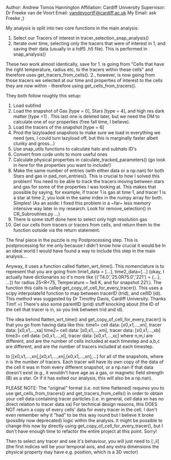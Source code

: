Author: Andrew Tomos Hannington
Affiliation: Cardiff University
Supervisor: Dr Freeke van de Voort
		Email: vandevoortF@cardiff.ac.uk
My Email: ask Freeke ;)


My analysis is split into two core functions in the main analysis:
1. Select our Tracers of interest in tracer_selection_snap_analysis()
2. Iterate over time, selecting only the tracers that were of interest in 1,
   and saving their data (usually in a hdf5 .h5 file). This is performed in
   snap_analysis()

These two work almost identically, save for 1. is going from "Cells that have
the right temperature, radius etc, to the tracers within these cells" and
therefore uses get_tracers_from_cells(). 2., however, is now going from those
tracers we selected at our time and properties of interest to the cells they
are now within - therefore using get_cells_from_tracers().

They both follow roughly this setup:
1. Load subfind
2. Load the snapshot of Gas [type = 0], Stars [type = 4], and high res dark
matter [type =1] . This last one is deleted later, but we need the DM to
calculate one of our properties (free fall time, I believe).
3. Load the tracers of the snapshot [type = 6]
4. Prod the lazyloaded snapshots to make sure we load in everything we need
(yes, I could turn lazyload off, but this is marginally faster albeit clunky
and gross...)
5. Use snap_utils functions to calculate halo and subhalo ID's
6. Convert from code units to more useful ones
7. Calculate physical properties in calculate_tracked_parameters() (go look in
here for the properties you want to include!)
8. Make the same number of entries (with either data or a np.nan) for both Stars
and gas in pad_non_entries(). This is crucial to how I solved this problem! You
need to be able to track the tracers moving between stars and gas for some of
the properties I was looking at. This makes that possible by saying, for
example, if tracer 1 is gas at time 1, and tracer 1 is a star at time 2,
you look in the same index in the numpy array for both. Simples!
(As an aside: I fixed this problem in a ~far~ less memory intensive way
later in my research. Look for remove_selection() in CR_Subroutines.py ...)
9. There is some stuff done here to select only high resolution gas
10. Get our cells from tracers or tracers from cells, and return them to the
function outside via the return statement.

The final piece in the puzzle is my Postprocessing step.
This is postprocessing for me only because I didn't know how crucial it would be
In an ideal world I would have found a way to include this step in the main analysis...

Anyway, it uses a function called flatten_wrt_time(). This nomenclature is to
represent that you are going from time1_data = [...], time2_data=[...] (okay,
I actually have dictionaries so it's more like {('T4.0','25.0R75.0','221') = {...}, ...})
for radius 25<R<75, Temperature ~ 1e4 K, and for snapshot 221.).
The function this calls is called get_copy_of_cell_for_every_tracer().
This uses a scipy interpolate1d function to map between tracerID (trid), and cellID (id).
This method was suggested by Dr Timothy Davis, Cardiff University. Thanks Tim!! =)
There's also some parentID (prid) stuff knocking about (the ID of the cell that tracer is in, so
you link between trid and id).

The idea behind flatten_wrt_time() and get_copy_of_cell_for_every_tracer() 
is that you go from having data like this:
time1= cell data: [x0,x1,...,xn], tracer data: [x0,x1,...,xa]
time2= cell data: [x0,x1,...,xm], tracer data: [x0,x1,...,xb]
time3= cell data: [x0,x1,...,xl], tracer data: [x0,x1,...,xc]
where n,m,l are different, and are the number of cells included at each timestep
and a,b,c are different, and are the number of tracers included at each timestep.

to
[[x0,x1,...,xn],[x0,x1,...,xn],[x0,x1,...,xn],...]
for all of the snapshots, where n is the number of tracers. Each tracer will
have its own copy of the data of the cell it was in from every different
snapshot, or a np.nan if that data doesn't exist (e.g., it wouldn't have age as a gas, or magnetic field strength (B) as a star. Or if it has exited our analysis, this will also be a np.nan).

PLEASE NOTE: The "original" format (i.e. not time flattened) requires you to use get_cells_from_tracers()
	     and get_tracers_from_cells() in order to obtain your cell data containing
	     tracer particles (i.e. in general, cell data xn has no direct relation to tracer data xa)
	     For technical design reasons, this DOES NOT return a copy of every cells' data
	     for every tracer in the cell. I don't even remember why it "had" to be this
	     way round but I believe it broke (possibly now deprecated) logic within the
	     analysis. It might be possible to change this now by directly using
	     get_copy_of_cell_for_every_tracer(), but I don't have enough time to refactor the
	     entire project at this point. Sorry!

Then to select any tracer and see it's behaviour, you will just need to [:,ii] 
(the first indices will be your temporal axis, and any extra dimensions the physical
property may have e.g. position, which is a 3D vector)

